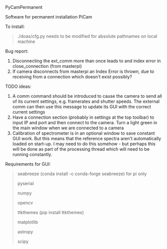 PyCamPermanent

Software for permanent installation PiCam

To install:
> ./doas/cfg.py needs to be modified for absolute pathnames on local machine

Bug report:
1. Disconnecting the ext_comm more than once leads to and index error in close_connection (from masterpi)
2. If camera disconnects from masterpi an Index Error is thrown, due to receiving from a connection which doesn't exist possibly?

TODO ideas:
1. A comm command should be introduced to cause the camera to send all of its current settings, e.g. framerates and shutter speeds.
The external comm can then use this message to update its GUI with the correct current settings
2. Have a connection section (probably in settings at the top toolbar) to input IP and port and then connect to the camera. 
Turn a light green in the main window when we are connected to a camera
3. Calibration of spectrometer is in an optional window to save constant GUI work. But this means that the reference
spectra aren't automatically loaded on start-up. I may need to do this somehow - but perhaps this will be done as part
of the processing thread which will need to be running constantly.


Requirements for GUI:
> seabreeze (conda install -c conda-forge seabreeze) for pi only
>
> pyserial
>
> numpy
>
> opencv
>
> ttkthemes (pip install ttkthemes)
>
> matplotlib 
>
> astropy
>
> scipy